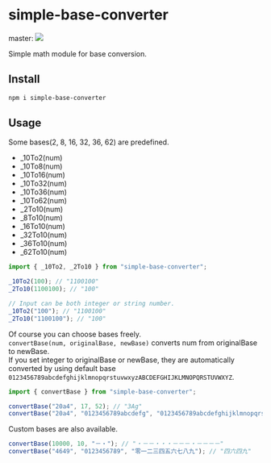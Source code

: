# simple-base-converter

master: ![](https://github.com/sin9270/simple-base-converter/workflows/Node.js%20Package/badge.svg?branch=master)

Simple math module for base conversion.

## Install

```bash
npm i simple-base-converter
```

## Usage
Some bases(2, 8, 16, 32, 36, 62) are predefined.

- _10To2(num)
- _10To8(num)
- _10To16(num)
- _10To32(num)
- _10To36(num)
- _10To62(num)
- _2To10(num)
- _8To10(num)
- _16To10(num)
- _32To10(num)
- _36To10(num)
- _62To10(num)

```Javascript
import { _10To2, _2To10 } from "simple-base-converter";

_10To2(100); // "1100100"
_2To10(1100100); // "100"

// Input can be both integer or string number.
_10To2("100"); // "1100100"
_2To10("1100100"); // "100"
```

Of course you can choose bases freely.  
`convertBase(num, originalBase, newBase)` converts num from originalBase to newBase.  
If you set integer to originalBase or newBase, they are automatically converted by using default base `0123456789abcdefghijklmnopqrstuvwxyzABCDEFGHIJKLMNOPQRSTUVWXYZ`.

```Javascript
import { convertBase } from "simple-base-converter";

convertBase("20a4", 17, 52); // "3Ag"
convertBase("20a4", "0123456789abcdefg", "0123456789abcdefghijklmnopqrstuvwxyzABCDEFGHIJKLMNOP"); // "3Ag"
```

Custom bases are also available.

```Javascript
convertBase(10000, 10, "－・"); // "・－－・・・－－－・－－－－"
convertBase("4649", "0123456789", "零一二三四五六七八九"); // "四六四九"
```
